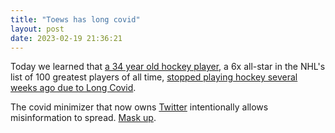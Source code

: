 ```yaml
---
title: "Toews has long covid"
layout: post
date: 2023-02-19 21:36:21
---
```

Today we learned that [a 34 year old hockey player](https://en.wikipedia.org/wiki/Jonathan_Toews), a 6x all-star in the NHL's list of 100 greatest players of all time, [stopped playing hockey several weeks ago due to Long Covid](https://www.cbc.ca/sports/hockey/nhl/jonathan-toews-nhl-roundup-feb19-1.6753912).

The covid minimizer that now owns [Twitter](https://en.wikipedia.org/wiki/Twitter) intentionally allows misinformation to spread. [Mask up](https://www.staples.com/3m-aura-n95-particulate-respirator-white-20-pack-9205p-20-dc/product_24503827).
